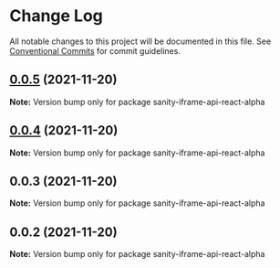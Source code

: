 # Change Log

All notable changes to this project will be documented in this file.
See [Conventional Commits](https://conventionalcommits.org) for commit guidelines.

## [0.0.5](https://github.com/snorrees/sanity-iframe-preview/compare/sanity-iframe-api-react-alpha@0.0.4...sanity-iframe-api-react-alpha@0.0.5) (2021-11-20)

**Note:** Version bump only for package sanity-iframe-api-react-alpha





## [0.0.4](https://github.com/snorrees/sanity-iframe-preview/compare/sanity-iframe-api-react-alpha@0.0.3...sanity-iframe-api-react-alpha@0.0.4) (2021-11-20)

**Note:** Version bump only for package sanity-iframe-api-react-alpha





## 0.0.3 (2021-11-20)

**Note:** Version bump only for package sanity-iframe-api-react-alpha





## 0.0.2 (2021-11-20)

**Note:** Version bump only for package sanity-iframe-api-react-alpha
